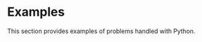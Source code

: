# Examples

This section provides examples of problems handled with Python.

```{tableofcontents}
```
